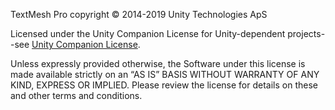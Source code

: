 TextMesh Pro copyright © 2014-2019 Unity Technologies ApS

Licensed under the Unity Companion License for Unity-dependent
projects--see [Unity Companion License](http://www.unity3d.com/legal/licenses/Unity_Companion_License).

Unless expressly provided otherwise, the Software under this license is made available strictly on an “AS IS” BASIS WITHOUT WARRANTY OF ANY
KIND, EXPRESS OR IMPLIED. Please review the license for details on these and other terms and conditions.